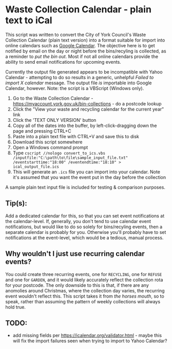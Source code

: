 # Waste Collection Calendar - plain text to iCal

This script was written to convert the City of York Council's Waste Collection Calendar (plain text version) into a format suitable for import into online calendars such as [Google Calendar](https://calendar.google.com/).
The objective here is to get notified by email on the day or night before the bins/recyling is collected, as a reminder to _put the bin out_. 
Most if not all online calendars provide the ability to send email notifications for upcoming events.

Currently the output file generated appears to be incompatible with Yahoo Calendar - attempting to do so results in a generic, unhelpful _Failed to import X calendar_ message.
The output file _is_ importable into Google Calendar, however.
Note: the script is a VBScript (Windows only).

1. Go to the Waste Collection Calendar - https://myaccount.york.gov.uk/bin-collections - do a postcode lookup
2. Click the "View your waste and recycling calendar for the current year" link
3. Click the 'TEXT ONLY VERSION' button
4. Copy all of the dates into the buffer, by left-click-dragging down the page and pressing CTRL+C
5. Paste into a plain text file with CTRL+V and save this to disk
6. Download this script somewhere
7. Open a Windows command prompt
8. Type `cscript //nologo convert_to_ics.vbs /inputfile:"C:\path\to\file\sample_input_file.txt" /eventstarttime:"18:00" /eventendtime:"18:10" > ical_output_file.ics`
9. This will generate an `.ics` file you can import into your calendar. Note it's assumed that you want the event put in the day before the collection

A sample plain text input file is included for testing & comparison purposes.

## Tip(s):

Add a dedicated calendar for this, so that you can set event notifications at the calendar-level. If, generally, you don't tend to use calendar event notifications, but would like to do so solely for bins/recyling events, then a separate calendar is probably for you. Otherwise you'll probably have to set notifications at the event-level, which would be a tedious, manual process.

## Why wouldn't I just use recurring calendar events?

You could create three recurring events, one for `RECYCLING`, one for `REFUSE` and one for `GARDEN`, and it would likely accurately reflect the collection rota for your postcode. The only downside to this is that, if there are any anomolies around Christmas, where the collection day varies, the recurring event wouldn't reflect this. This script takes it from _the horses mouth_, so to speak, rather than assuming the pattern of weekly collections will always hold true.


## TODO: 
* add missing fields per https://icalendar.org/validator.html - maybe this will fix the import failures seen when trying to import to Yahoo Calendar?
